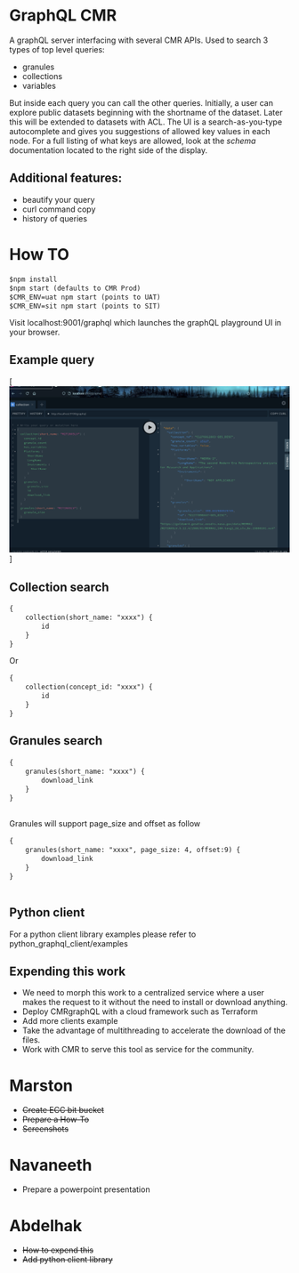 # GraphQL CMR

A graphQL server interfacing with several CMR APIs.
Used to search 3 types of top level queries:

- granules
- collections
- variables

But inside each query you can call the other queries.
Initially, a user can explore public datasets beginning
with the shortname of the dataset. Later this will be
extended to datasets with ACL.
The UI is a search-as-you-type autocomplete and gives you
suggestions of allowed key values in each node.
For a full listing of what keys are allowed, look at
the *schema* documentation located to the right side of the display.

## Additional features:

- beautify your query
- curl command copy
- history of queries

# How TO

```code
$npm install
$npm start (defaults to CMR Prod)
$CMR_ENV=uat npm start (points to UAT)
$CMR_ENV=sit npm start (points to SIT)
```

Visit localhost:9001/graphql which launches the graphQL playground UI in your browser.

## Example query
[![alt](images/example-query.png)]

## Collection search
```
{
    collection(short_name: "xxxx") {
        id
    }
}

```
Or

```
{
    collection(concept_id: "xxxx") {
        id
    }
}

```

## Granules search
```
{
    granules(short_name: "xxxx") {
        download_link
    }
}


```
Granules will support page_size and offset as follow
```
{
    granules(short_name: "xxxx", page_size: 4, offset:9) {
        download_link
    }
}


```
## Python client
For a python client library examples please refer to python_graphql_client/examples

## Expending this work
- We need to morph this work to a centralized service where a user makes the request to it without the need to install
or download anything.
- Deploy CMRgraphQL with a cloud framework such as Terraform   
- Add more clients example
- Take the advantage of multithreading to accelerate the download of the files.
- Work with CMR to serve this tool as service for the community.

# Marston 
- ~~Create ECC bit bucket~~ 
- ~~Prepare a How-To~~
- ~~Screenshots~~ 

# Navaneeth
- Prepare a powerpoint presentation

# Abdelhak
- ~~How to expend this~~
- ~~Add python client library~~
